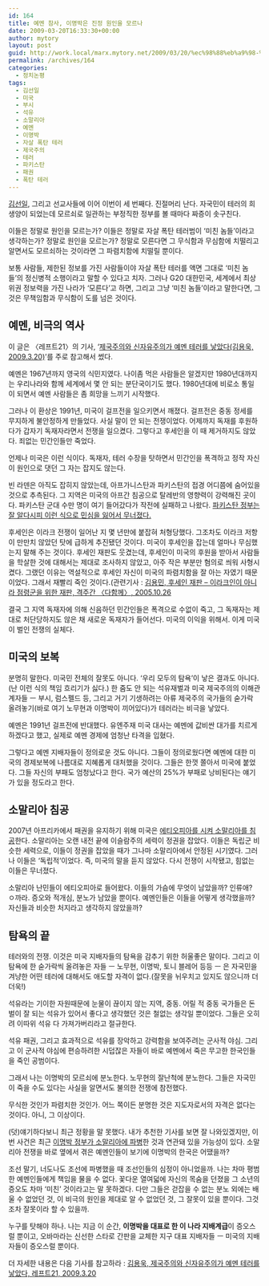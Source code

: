 ```yaml
---
id: 164
title: 예멘 참사, 이명박은 진정 원인을 모르나
date: 2009-03-20T16:33:30+00:00
author: mytory
layout: post
guid: http://work.local/marx.mytory.net/2009/03/20/%ec%98%88%eb%a9%98-%ec%b0%b8%ec%82%ac-%ec%9d%b4%eb%aa%85%eb%b0%95%ec%9d%80-%ec%a7%84%ec%a0%95-%ec%9b%90%ec%9d%b8%ec%9d%84-%eb%aa%a8%eb%a5%b4%eb%82%98/
permalink: /archives/164
categories:
  - 정치논평
tags:
  - 김선일
  - 미국
  - 부시
  - 석유
  - 소말리아
  - 예멘
  - 이명박
  - 자살 폭탄 테러
  - 제국주의
  - 테러
  - 파키스탄
  - 패권
  - 폭탄 테러
---
```

<a href="http://www.wspaper.org/article/1369" target="_blank" title="최일붕, 정부의 파병 강행 방침이 김선일 씨를 죽였다, 다함께, 2004.6.26">김선일</a>, 그리고 선교사들에 이어 이번이 세 번째다. 진절머리 난다. 자국민이 테러의 희생양이 되었는데 모르쇠로 일관하는 부정직한 정부를 볼 때마다 짜증이 솟구친다.

이들은 정말로 원인을 모르는가? 이들은 정말로 자살 폭탄 테러범이 ‘미친 놈들’이라고 생각하는가? 정말로 원인을 모르는가? 정말로 모른다면 그 무식함과 무심함에 치떨리고 알면서도 모르쇠하는 것이라면 그 파렴치함에 치떨릴 뿐이다.

보통 사람들, 제한된 정보를 가진 사람들이야 자살 폭탄 테러를 액면 그대로 ‘미친 놈들’의 정신병적 소행이라고 말할 수 있다고 치자. 그러나 G20 대한민국, 세계에서 최상위권 정보력을 가진 나라가 ‘모른다’고 하면, 그리고 그냥 ‘미친 놈들’이라고 말한다면, 그것은 무책임함과 무식함이 도를 넘은 것이다.

## 예멘, 비극의 역사

<div class="gray-textbox">
  <p>
    이 글은 〈레프트21〉의 기사, ‘<a href="http://www.wspaper.org/article/6250" target="_blank">제국주의와 신자유주의가 예멘 테러를 낳았다(김용욱, 2009.3.20)</a>’를 주로 참고해서 썼다.
  </p>
</div>

예멘은 1967년까지 영국의 식민지였다. 나이좀 먹은 사람들은 알겠지만 1980년대까지는 우리나라와 함께 세계에서 몇 안 되는 분단국이기도 했다. 1980년대에 비로소 통일이 되면서 예멘 사람들은 좀 희망을 느끼기 시작했다.

그러나 이 환상은 1991년, 미국이 걸프전을 일으키면서 깨졌다. 걸프전은 중동 정세를 무지하게 불안정하게 만들었다. 사실 말이 안 되는 전쟁이었다. 어제까지 독재를 후원하다가 갑자기 독재자라면서 전쟁을 일으켰다. 그렇다고 후세인을 이 때 제거하지도 않았다. 죄없는 민간인들만 죽었다.

언제나 미국은 이런 식이다. 독재자, 테러 수장을 탓하면서 민간인을 폭격하고 정작 자신이 원인으로 댓던 그 자는 잡지도 않는다.

<div class="gray-textbox">
  <p>
    빈 라덴은 아직도 잡히지 않았는데, 아프가니스탄과 파키스탄의 접경 어디쯤에 숨어있을 것으로 추측된다. 그 지역은 미국의 아프간 침공으로 탈레반의 영향력이 강력해진 곳이다. 파키스탄 군대 수만 명이 여기 들어갔다가 작전에 실패하고 나왔다. <a href="http://www.wspaper.org/article/6182" title="유리 프라사드, 탈레반과 타협한 파키스탄 정부, 〈레프트21〉, 2009.2.26" target="_blank">파키스탄 정부는 잘 알다시피 이런 식으로 민심을 잃어서 무너졌다.</a>
  </p>
  
  <p>
    후세인은 이라크 전쟁이 일어난 지 몇 년만에 붙잡혀 처형당했다. 그조차도 이라크 저항이 만만치 않았던 탓에 급하게 추진됐던 것이다. 미국이 후세인을 잡는데 얼마나 무심했는지 말해 주는 것이다. 후세인 재판도 웃겼는데, 후세인이 미국의 후원을 받아서 사람들을 학살한 것에 대해서는 제대로 조사하지 않았고, 아주 작은 부분만 혐의로 씌워 사형시켰다. 그랬던 이유는 역설적으로 후세인 자신이 미국의 파렴치함을 잘 아는 자였기 때문이었다. 그래서 재빨리 죽인 것이다.(관련기사 : <a href="http://www.wspaper.org/article/2567" target="_blank" title="기사 보기">김용민, 후세인 재판 &#8211; 이라크인이 아니라 점령군을 위한 재판, 격주간 〈다함께〉, 2005.10.26</a>
  </p>
</div>

결국 그 지역 독재자에 의해 신음하던 민간인들은 폭격으로 수없이 죽고, 그 독재자는 제대로 처단당하지도 않은 채 새로운 독재자가 들어선다. 미국의 이익을 위해서. 이게 미국이 벌인 전쟁의 실체다.

## 미국의 보복

분명히 말한다. 미국민 전체의 잘못도 아니다. ‘우리 모두의 탐욕’이 낳은 결과도 아니다.(난 이런 식의 책임 흐리기가 싫다.) 한 줌도 안 되는 석유재벌과 미국 제국주의의 이해관계자들 ㅡ 부시, 럼스펠드 등, 그리고 거기 기생하려는 아류 제국주의 국가들의 숟가락 올려놓기(바로 여기 노무현과 이명박이 끼어있다)가 테러라는 비극을 낳았다.

예멘은 1991년 걸프전에 반대했다. 유엔주재 미국 대사는 예멘에 값비싼 대가를 치르게 하겠다고 했고, 실제로 예멘 경제에 엄청난 타격을 입혔다.

그렇다고 예멘 지배자들이 정의로운 것도 아니다. 그들이 정의로웠다면 예멘에 대한 미국의 경제보복에 나름대로 지혜롭게 대처했을 것이다. 그들은 한껏 쫄아서 미국에 붙었다. 그들 자신의 부패도 엄청났다고 한다. 국가 예산의 25%가 부패로 낭비된다는 얘기가 있을 정도라고 한다.

## 소말리아 침공

2007년 아프리카에서 패권을 유지하기 위해 미국은 <a href="http://www.wspaper.org/article/3750" target="_blank" title="찰리 킴버, 에티오피아가 부시의 제국주의 십자군 원정에 동참하다, 〈맞불〉, 2007.1.10">에티오피아를 시켜 소말리아를 침공</a>한다. 소말리아는 오랜 내전 끝에 이슬람주의 세력이 정권을 잡았다. 이들은 독립군 비슷한 세력으로, 이들이 정권을 잡았을 때가 그나마 소말리아에서 안정된 시기였다. 그러나 이들은 ‘독립적’이었다. 즉, 미국의 말을 듣지 않았다. 다시 전쟁이 시작됐고, 힘없는 이들은 무너졌다.

소말리아 난민들이 에티오피아로 들어왔다. 이들의 가슴에 무엇이 남았을까? 인류애? ㅇ까라. 증오와 적개심, 분노가 남았을 뿐이다. 예멘인들은 이들을 어떻게 생각했을까? 자신들과 비슷한 처지라고 생각하지 않았을까?

## 탐욕의 끝

테러와의 전쟁. 이것은 미국 지배자들의 탐욕을 감추기 위한 허울좋은 말이다. 그리고 이 탐욕에 한 숟가락씩 올려놓은 자들 ㅡ 노무현, 이명박, 토니 블레어 등등 ㅡ 은 자국민을 겨냥한 어떤 테러에 대해서도 애도할 자격이 없다.(잘못을 뉘우치고 있지도 않으니까 더더욱!)

석유라는 기이한 자원때문에 눈물이 끊이지 않는 지역, 중동. 어릴 적 중동 국가들은 돈벌이 잘 되는 석유가 있어서 좋다고 생각했던 것은 철없는 생각일 뿐이었다. 그들은 오히려 이따위 석유 다 가져가버리라고 절규한다.

석유 패권, 그리고 효과적으로 석유를 장악하고 강력함을 보여주려는 군사적 야심. 그리고 이 군사적 야심에 편승하려한 시덥잖은 자들이 바로 예멘에서 죽은 무고한 한국인들을 죽인 공범이다.

그래서 나는 이명박의 모르쇠에 분노한다. 노무현의 잘난척에 분노한다. 그들은 자국민이 죽을 수도 있다는 사실을 알면서도 불의한 전쟁에 참전했다.

무식한 것인가 파렴치한 것인가. 어느 쪽이든 분명한 것은 지도자로서의 자격은 없다는 것이다. 아니, 그 이상이다.

<div class="gray-textbox">
  <p>
    (덧)얘기하다보니 최근 정황을 말 못했다. 내가 추천한 기사를 보면 잘 나와있겠지만, 이번 사건은 최근 <a href="http://www.wspaper.org/article/6205" target="_blank" title="[석유를 둘러싼 열강들의 각축] 소말리아 파병은 “테러와의 전쟁” 동참">이명박 정부가 소말리아에 파병</a>한 것과 연관돼 있을 가능성이 있다. 소말리아 전쟁을 바로 옆에서 겪은 예멘인들이 보기에 이명박의 한국은 어땠을까?
  </p>
  
  <p>
    조선 말기, 너도나도 조선에 파병했을 때 조선인들의 심정이 아니었을까. 나는 차마 평범한 예멘인들에게 책임을 물을 수 없다. 꽃다운 열여덟에 자신의 목숨을 던졌을 그 소년의 증오도 차마 ‘미친’ 것이라고는 말 못하겠다. 다만 그들은 걷잡을 수 없는 분노 외에는 배울 수 없었던 것, 이 비극의 원인을 제대로 알 수 없었던 것, 그 잘못이 있을 뿐이다. 그것조차 잘못이라 할 수 있을까.
  </p>
  
  <p>
    누구를 탓해야 하나. 나는 지금 이 순간, <strong>이명박을 대표로 한 이 나라 지배계급</strong>이 증오스럴 뿐이고, 오바마라는 신선한 스타로 간판을 교체한 지구 대표 지배자들 ㅡ 미국의 지배자들이 증오스럴 뿐이다.
  </p>
  
  <p>
    더 자세한 내용은 다음 기사를 참고하라 : <a href="http://www.wspaper.org/article/6250" target="_blank">김용욱, 제국주의와 신자유주의가 예멘 테러를 낳았다, 레프트21, 2009.3.20</a>
  </p>
</div>